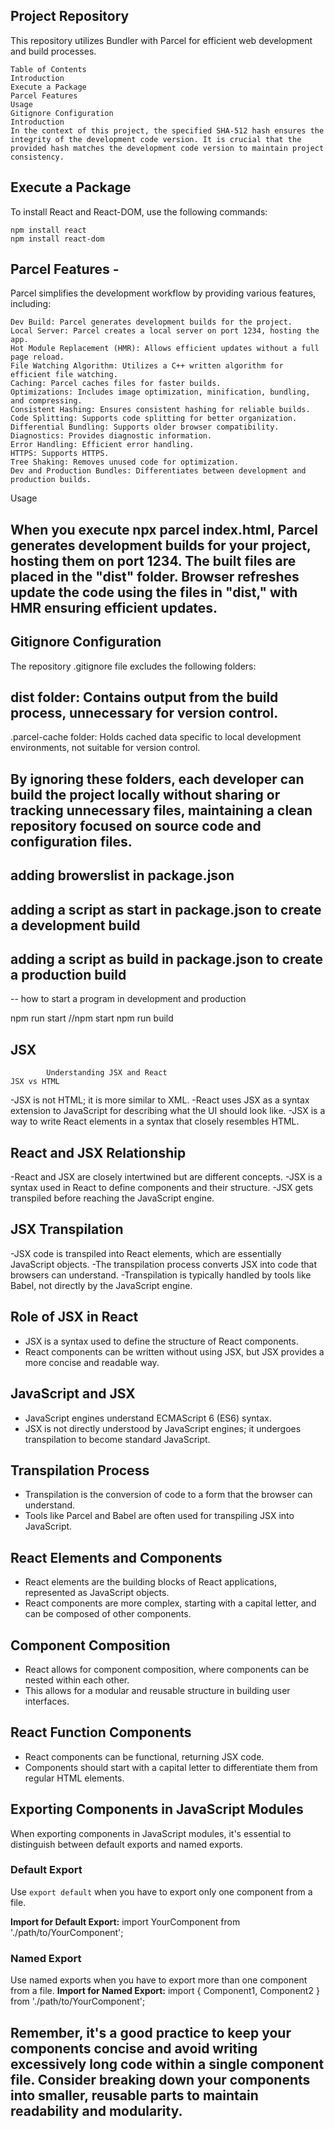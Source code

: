 ## Project Repository
This repository utilizes Bundler with Parcel for efficient web development and build processes.

    Table of Contents
    Introduction
    Execute a Package
    Parcel Features
    Usage
    Gitignore Configuration
    Introduction
    In the context of this project, the specified SHA-512 hash ensures the integrity of the development code version. It is crucial that the provided hash matches the development code version to maintain project consistency.

## Execute a Package
To install React and React-DOM, use the following commands:


    npm install react
    npm install react-dom

## Parcel Features -

Parcel simplifies the development workflow by providing various features, including:

    Dev Build: Parcel generates development builds for the project.
    Local Server: Parcel creates a local server on port 1234, hosting the app.
    Hot Module Replacement (HMR): Allows efficient updates without a full page reload.
    File Watching Algorithm: Utilizes a C++ written algorithm for efficient file watching.
    Caching: Parcel caches files for faster builds.
    Optimizations: Includes image optimization, minification, bundling, and compressing.
    Consistent Hashing: Ensures consistent hashing for reliable builds.
    Code Splitting: Supports code splitting for better organization.
    Differential Bundling: Supports older browser compatibility.
    Diagnostics: Provides diagnostic information.
    Error Handling: Efficient error handling.
    HTTPS: Supports HTTPS.
    Tree Shaking: Removes unused code for optimization.
    Dev and Production Bundles: Differentiates between development and production builds.
    
Usage

## When you execute npx parcel index.html, Parcel generates development builds for your project, hosting them on port 1234. The built files are placed in the "dist" folder. Browser refreshes update the code using the files in "dist," with HMR ensuring efficient updates.

## Gitignore Configuration
The repository .gitignore file excludes the following folders:

## dist folder: Contains output from the build process, unnecessary for version control.
.parcel-cache folder: Holds cached data specific to local development environments, not suitable for version control.
## By ignoring these folders, each developer can build the project locally without sharing or tracking unnecessary files, maintaining a clean repository focused on source code and configuration files.


## adding browerslist in package.json

## adding a script  as start in package.json to create a development build 

## adding a script  as build in package.json to create a production build 

-- how to start a program in development and production

npm run start //npm start
npm run build

## JSX
            Understanding JSX and React
    JSX vs HTML
-JSX is not HTML; it is more similar to XML.
-React uses JSX as a syntax extension to JavaScript for describing what the UI should look like.
-JSX is a way to write React elements in a syntax that closely resembles HTML.
## React and JSX Relationship
-React and JSX are closely intertwined but are different concepts.
-JSX is a syntax used in React to define components and their structure.
-JSX gets transpiled before reaching the JavaScript engine.
##    JSX Transpilation
-JSX code is transpiled into React elements, which are essentially JavaScript objects.
-The transpilation process converts JSX into code that browsers can understand.
-Transpilation is typically handled by tools like Babel, not directly by the JavaScript engine.
## Role of JSX in React
- JSX is a syntax used to define the structure of React components.
- React components can be written without using JSX, but JSX provides a more concise and readable way.
## JavaScript and JSX
- JavaScript engines understand ECMAScript 6 (ES6) syntax.
- JSX is not directly understood by JavaScript engines; it undergoes transpilation to become standard JavaScript.
## Transpilation Process
- Transpilation is the conversion of code to a form that the browser can understand.
- Tools like Parcel and Babel are often used for transpiling JSX into JavaScript.
## React Elements and Components
- React elements are the building blocks of React applications, represented as JavaScript objects.
- React components are more complex, starting with a capital letter, and can be composed of other components.
## Component Composition
- React allows for component composition, where components can be nested within each other.
- This allows for a modular and reusable structure in building user interfaces.
## React Function Components
- React components can be functional, returning JSX code.
- Components should start with a capital letter to differentiate them from regular HTML elements.



## Exporting Components in JavaScript Modules

When exporting components in JavaScript modules, it's essential to distinguish between default exports and named exports.

### Default Export
Use `export default` when you have to export only one component from a file.

**Import for Default Export:**
import YourComponent from './path/to/YourComponent';


### Named Export

Use named exports when you have to export more than one component from a file.
**Import for Named Export:**
import { Component1, Component2 } from './path/to/YourComponent';


## Remember, it's a good practice to keep your components concise and avoid writing excessively long code within a single component file. Consider breaking down your components into smaller, reusable parts to maintain readability and modularity.



